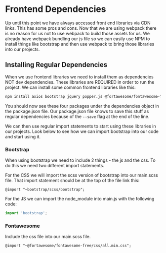 # Frontend Dependencies
Up until this point we have always accessed front end libraries via CDN links.  This has some pros and cons.  Now that we are using webpack there is no reason for us not to use webpack to build those assets for us.  We already have webpack bundling our js file so we can easily use NPM to install things like bootstrap and then use webpack to bring those libraries into our projects.

## Installing Regular Dependencies
When we use frontend libraries we need to install them as dependencies NOT dev dependencies.  These libraries are REQUIRED in order to run the project.  We can install some common frontend libraries like this:

```sh
npm install axios bootstrap jquery popper.js @fortawesome/fontawesome-free --save
```
You should now see these four packages under the dependencies object in the package.json file.  Our package.json file knows to save this stuff as regular dependencies because of the `--save` flag at the end of the line.

We can then use regular import statements to start using these libraries in our projects.  Look below to see how we can import bootstrap into our code and start using it.

### Bootstrap
When using bootstrap we need to include 2 things - the js and the css.  To do this we need two different import statements.

For the CSS we will import the scss version of bootstrap into our main.scss file.  That import statement should be at the top of the file link this:
```
@import "~bootstrap/scss/bootstrap";
```

For the JS we can import the node_module into main.js with the following code:
```js
import 'bootstrap';
```

### Fontawesome
Include the css file into our main.scss file.
```
@import "~@fortawesome/fontawesome-free/css/all.min.css";
```
